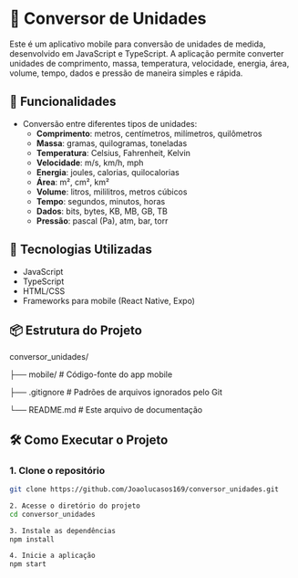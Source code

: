 # 📱 Conversor de Unidades

Este é um aplicativo mobile para conversão de unidades de medida, desenvolvido em JavaScript e TypeScript. A aplicação permite converter unidades de comprimento, massa, temperatura, velocidade, energia, área, volume, tempo, dados e pressão de maneira simples e rápida.

## 🚀 Funcionalidades

- Conversão entre diferentes tipos de unidades:
  - **Comprimento**: metros, centímetros, milímetros, quilômetros
  - **Massa**: gramas, quilogramas, toneladas
  - **Temperatura**: Celsius, Fahrenheit, Kelvin
  - **Velocidade**: m/s, km/h, mph
  - **Energia**: joules, calorias, quilocalorias
  - **Área**: m², cm², km²
  - **Volume**: litros, mililitros, metros cúbicos
  - **Tempo**: segundos, minutos, horas
  - **Dados**: bits, bytes, KB, MB, GB, TB
  - **Pressão**: pascal (Pa), atm, bar, torr

## 🧱 Tecnologias Utilizadas

- JavaScript
- TypeScript
- HTML/CSS
- Frameworks para mobile (React Native, Expo)

## 📦 Estrutura do Projeto
conversor_unidades/

├── mobile/ # Código-fonte do app mobile

├── .gitignore # Padrões de arquivos ignorados pelo Git

└── README.md # Este arquivo de documentação


## 🛠️ Como Executar o Projeto
### 1. Clone o repositório
```bash
git clone https://github.com/Joaolucasos169/conversor_unidades.git

2. Acesse o diretório do projeto
cd conversor_unidades

3. Instale as dependências
npm install

4. Inicie a aplicação
npm start
 


